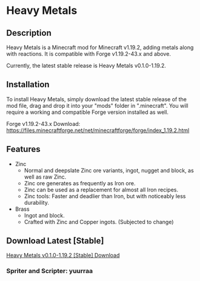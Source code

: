 # Heavy Metals

## Description
Heavy Metals is a Minecraft mod for Minecraft v1.19.2, adding metals along with reactions.
It is compatible with Forge v1.19.2-43.x and above. 

Currently, the latest stable release is Heavy Metals v0.1.0-1.19.2.

## Installation
To install Heavy Metals, simply download the latest stable release of the mod file, drag and drop it into your "mods" folder in ".minecraft". 
You will require a working and compatible Forge version installed as well.

Forge v1.19.2-43.x Download: https://files.minecraftforge.net/net/minecraftforge/forge/index_1.19.2.html

## Features
- Zinc
  - Normal and deepslate Zinc ore variants, ingot, nugget and block, as well as raw Zinc.  
  - Zinc ore generates as frequently as Iron ore.
  - Zinc can be used as a replacement for almost all Iron recipes.
  - Zinc tools: Faster and deadlier than Iron, but with noticeably less durability.
- Brass
  - Ingot and block.
  - Crafted with Zinc and Copper ingots. (Subjected to change)

## Download Latest [Stable]
[Heavy Metals v0.1.0-1.19.2 [Stable] Download](https://github.com/yuurraa/Heavy-Metals/releases/download/Stable/metalmod-0.1.0-1.19.2.jar)

### Spriter and Scripter: yuurraa

